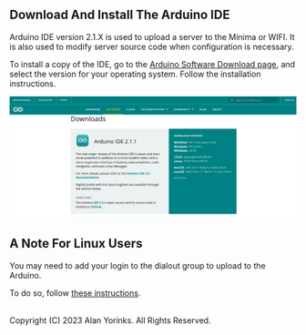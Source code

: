 ##  Download And Install The Arduino IDE

Arduino IDE version 2.1.X is used to upload a server to the Minima or WIFI. It is also 
used to modify server source code when configuration is necessary.

To install a copy of the IDE, go to the [Arduino Software Download page](https://www.arduino.cc/en/software), and 
select the version for your 
operating system. Follow the installation instructions.

![](images/arduino_ide_download.png)

## A Note For Linux Users
You may need to add your login to the dialout group to upload to the Arduino.

To do so, follow [these instructions](https://support.arduino.cc/hc/en-us/articles/360016495679-Fix-port-access-on-Linux).

<BR>
Copyright (C) 2023 Alan Yorinks. All Rights Reserved.